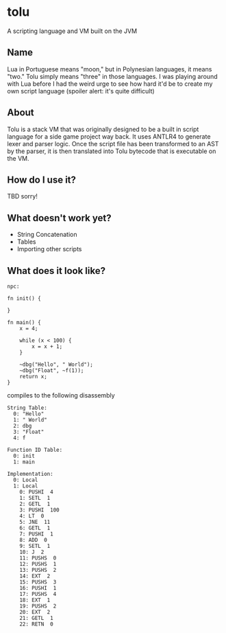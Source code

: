 # tolu
A scripting language and VM built on the JVM

## Name
Lua in Portuguese means "moon," but in Polynesian languages, it means "two." Tolu simply means "three" in those languages.
I was playing around with Lua before I had the weird urge to see how hard it'd be to create my own script language (spoiler alert: it's quite difficult)

## About
Tolu is a stack VM that was originally designed to be a built in script language for a side game project way back.
It uses ANTLR4 to generate lexer and parser logic. Once the script file has been transformed to an AST by the parser, it
is then translated into Tolu bytecode that is executable on the VM.

## How do I use it?
TBD sorry!

## What doesn't work yet?

* String Concatenation
* Tables
* Importing other scripts

## What does it look like?

```
npc:

fn init() {

}

fn main() {
    x = 4;

    while (x < 100) {
        x = x + 1;
    }

    ~dbg("Hello", " World");
    ~dbg("Float", ~f(1));
    return x;
}
```
compiles to the following disassembly
```
String Table:
  0: "Hello"
  1: " World"
  2: dbg
  3: "Float"
  4: f

Function ID Table:
  0: init
  1: main

Implementation:
  0: Local
  1: Local
    0: PUSHI  4
    1: SETL  1
    2: GETL  1
    3: PUSHI  100
    4: LT  0
    5: JNE  11
    6: GETL  1
    7: PUSHI  1
    8: ADD  0
    9: SETL  1
    10: J  2
    11: PUSHS  0
    12: PUSHS  1
    13: PUSHS  2
    14: EXT  2
    15: PUSHS  3
    16: PUSHI  1
    17: PUSHS  4
    18: EXT  1
    19: PUSHS  2
    20: EXT  2
    21: GETL  1
    22: RETN  0
```
